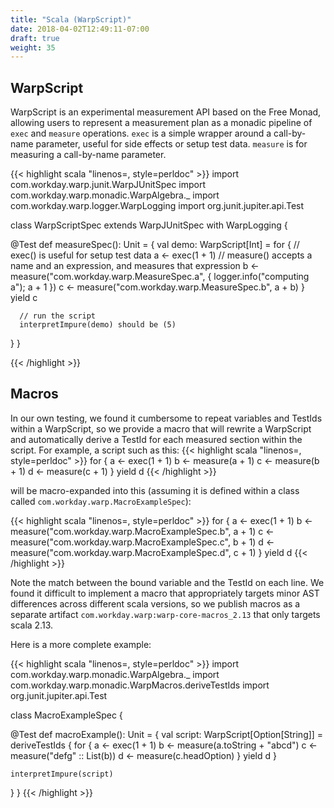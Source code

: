 ```yaml
---
title: "Scala (WarpScript)"
date: 2018-04-02T12:49:11-07:00
draft: true
weight: 35
---
```



## WarpScript
WarpScript is an experimental measurement API based on the Free Monad, allowing users to represent a measurement plan
as a monadic pipeline of `exec` and `measure` operations. `exec` is a simple wrapper around a call-by-name parameter,
useful for side effects or setup test data. `measure` is for measuring a call-by-name parameter.





{{< highlight scala "linenos=, style=perldoc" >}}
import com.workday.warp.junit.WarpJUnitSpec
import com.workday.warp.monadic.WarpAlgebra._
import com.workday.warp.logger.WarpLogging
import org.junit.jupiter.api.Test

class WarpScriptSpec extends WarpJUnitSpec with WarpLogging {

  @Test
  def measureSpec(): Unit = {
      val demo: WarpScript[Int] = for {
        // exec() is useful for setup test data
        a <- exec(1 + 1)
        // measure() accepts a name and an expression, and measures that expression
        b <- measure("com.workday.warp.MeasureSpec.a", { logger.info("computing a"); a + 1 })
        c <- measure("com.workday.warp.MeasureSpec.b", a + b)
      } yield c

      // run the script
      interpretImpure(demo) should be (5)
  }
}


{{< /highlight >}}

## Macros

In our own testing, we found it cumbersome to repeat variables and TestIds within a WarpScript, so we provide a macro that
will rewrite a WarpScript and automatically derive a TestId for each measured section within the script. For example,
a script such as this:
{{< highlight scala "linenos=, style=perldoc" >}}
for {
  a <- exec(1 + 1)
  b <- measure(a + 1)
  c <- measure(b + 1)
  d <- measure(c + 1)
} yield d
{{< /highlight >}}

will be macro-expanded into this (assuming it is defined within a class called `com.workday.warp.MacroExampleSpec`):

{{< highlight scala "linenos=, style=perldoc" >}}
for {
  a <- exec(1 + 1)
  b <- measure("com.workday.warp.MacroExampleSpec.b", a + 1)
  c <- measure("com.workday.warp.MacroExampleSpec.c", b + 1)
  d <- measure("com.workday.warp.MacroExampleSpec.d", c + 1)
} yield d
{{< /highlight >}}

Note the match between the bound variable and the TestId on each line. We found it difficult to implement a macro that appropriately
targets minor AST differences across different scala versions, so we publish macros as a separate artifact `com.workday.warp:warp-core-macros_2.13` that only targets
scala 2.13.

Here is a more complete example:

{{< highlight scala "linenos=, style=perldoc" >}}
import com.workday.warp.monadic.WarpAlgebra._
import com.workday.warp.monadic.WarpMacros.deriveTestIds
import org.junit.jupiter.api.Test

class MacroExampleSpec {

  @Test
  def macroExample(): Unit = {
    val script: WarpScript[Option[String]] = deriveTestIds {
      for {
        a <- exec(1 + 1)
        b <- measure(a.toString + "abcd")
        c <- measure("defg" :: List(b))
        d <- measure(c.headOption)
      } yield d
    }

    interpretImpure(script)
  }
}
{{< /highlight >}}
